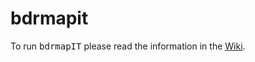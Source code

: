 # bdrmapit

To run <tt>bdrmapIT</tt> please read the information in the [Wiki](https://github.com/alexmarder/bdrmapit_parser/wiki).
